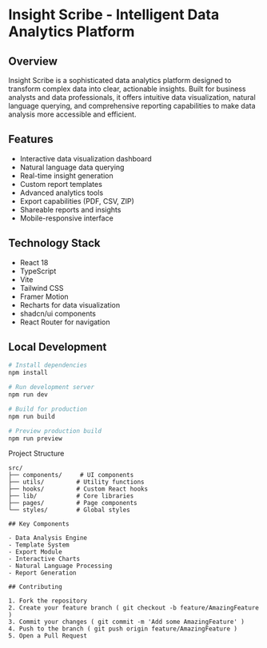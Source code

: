 # Insight Scribe - Intelligent Data Analytics Platform

## Overview

Insight Scribe is a sophisticated data analytics platform designed to transform complex data into clear, actionable insights. Built for business analysts and data professionals, it offers intuitive data visualization, natural language querying, and comprehensive reporting capabilities to make data analysis more accessible and efficient.

## Features

- Interactive data visualization dashboard
- Natural language data querying
- Real-time insight generation
- Custom report templates
- Advanced analytics tools
- Export capabilities (PDF, CSV, ZIP)
- Shareable reports and insights
- Mobile-responsive interface

## Technology Stack

- React 18
- TypeScript
- Vite
- Tailwind CSS
- Framer Motion
- Recharts for data visualization
- shadcn/ui components
- React Router for navigation

## Local Development

```bash
# Install dependencies
npm install

# Run development server
npm run dev

# Build for production
npm run build

# Preview production build
npm run preview
```

Project Structure
```
src/
├── components/     # UI components
├── utils/         # Utility functions
├── hooks/         # Custom React hooks
├── lib/           # Core libraries
├── pages/         # Page components
└── styles/        # Global styles

## Key Components

- Data Analysis Engine
- Template System
- Export Module
- Interactive Charts
- Natural Language Processing
- Report Generation

## Contributing

1. Fork the repository
2. Create your feature branch ( git checkout -b feature/AmazingFeature )
3. Commit your changes ( git commit -m 'Add some AmazingFeature' )
4. Push to the branch ( git push origin feature/AmazingFeature )
5. Open a Pull Request